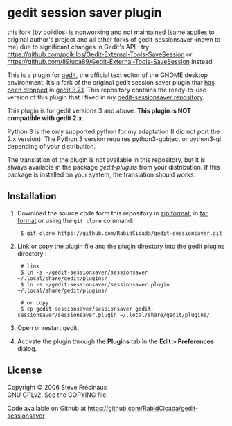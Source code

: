 ﻿# gedit session saver plugin
this fork (by poikilos) is nonworking and not maintained (same applies to original author's project and all other forks of gedit-sessionsaver known to me) due to significant changes in Gedit's API--try <https://github.com/poikilos/Gedit-External-Tools-SaveSession> or <https://github.com/89luca89/Gedit-External-Tools-SaveSession> instead

This is a plugin for [gedit][1], the official text editor of the GNOME desktop environment. It’s a fork of the original gedit session saver plugin that [has been dropped][2] in [gedit 3.7.1][3]. This repository contains the ready-to-use version of this plugin that I fixed in my [gedit-sessionsaver repository][4].

This plugin is for gedit versions 3 and above. **This plugin is NOT compatible with gedit 2.x**.

Python 3 is the only supported python for my adaptation (I did not port the 2.x version). The Python 3 version requires python3-gobject or python3-gi depending of your distribution.

The translation of the plugin is not available in this repository, but it is always available in the package _gedit-plugins_ from your distribution. If this package is installed on your system, the translation should works.

[1]: https://projects.gnome.org/gedit/ "gedit text editor"
[2]: https://git.gnome.org/browse/gedit-plugins/commit/?id=7abf46cf9c6e3f12798e813ffeac28e3594167f0 "commit of the drop of the session saver plugin"
[3]: https://git.gnome.org/browse/gedit-plugins/commit/?id=b4b1601b8bc21c43db7b0142ace22040a24b31d2 "commit of the gedit-plugins 3.7.1 release"
[4]: https://github.com/RabidCicada/gedit-sessionsaver "sessionsaver-plugin branch in my gedit-plugins repository"


## Installation

1. Download the source code form this repository in [zip format](https://github.com/RabidCicada/gedit-sessionsaver/zipball/master), in [tar format](https://github.com/RabidCicada/gedit-sessionsaver/tarball/master) or using the `git clone` command:

        $ git clone https://github.com/RabidCicada/gedit-sessionsaver.git

2. Link or copy the plugin file and the plugin directory into the gedit plugins directory :

        # link
        $ ln -s ~/gedit-sessionsaver/sessionsaver ~/.local/share/gedit/plugins/
        $ ln -s ~/gedit-sessionsaver/sessionsaver.plugin ~/.local/share/gedit/plugins/
        
        # or copy 
        $ cp gedit-sessionsaver/sessionsaver gedit-sessionsaver/sessionsaver.plugin ~/.local/share/gedit/plugins/

3. Open or restart gedit.
4. Activate the plugin through the **Plugins** tab in the **Edit > Preferences** dialog.

## License

Copyright © 2006 Steve Frécinaux  
GNU GPLv2. See the COPYING file.

Code available on Github at https://github.com/RabidCicada/gedit-sessionsaver
